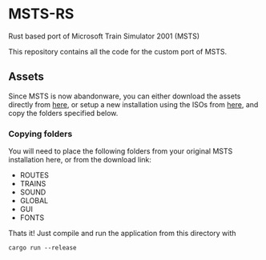 # MSTS-RS
Rust based port of Microsoft Train Simulator 2001 (MSTS)

This repository contains all the code for the custom port of MSTS.

## Assets

Since MSTS is now abandonware, you can either download the assets directly from [here](https://drive.google.com/file/d/1Lj3_5K-JlfXYHSsRNNCjZm1FdKyROYEj/view?usp=sharing), or setup a new installation using the ISOs from [here](https://www.jumpjet.info/Classic-Games/Windows/MSTS/msts.htm), and copy the folders specified below.

### Copying folders
You will need to place the following folders from your original MSTS installation here, or from the download link:

* ROUTES
* TRAINS
* SOUND
* GLOBAL
* GUI
* FONTS

Thats it! Just compile and run the application from this directory with 
```
cargo run --release
```
